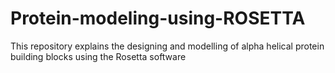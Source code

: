 # Protein-modeling-using-ROSETTA
This repository explains the designing and modelling of alpha helical protein building blocks using the Rosetta software
